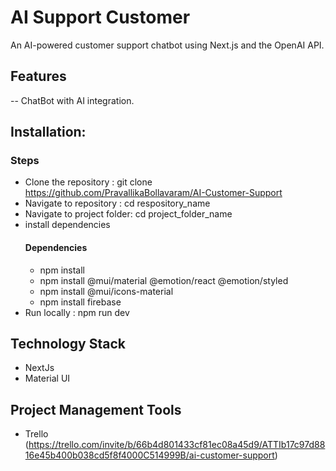 # **AI Support Customer**
An AI-powered customer support chatbot using Next.js and the OpenAI API.

## **Features**  
-- ChatBot with AI integration.

## **Installation:**  
### **Steps**  
- Clone the repository : git clone https://github.com/PravallikaBollavaram/AI-Customer-Support
- Navigate to repository : cd respository_name
- Navigate to project folder: cd project_folder_name
- install dependencies  
  #### **Dependencies**
  - npm install
  - npm install @mui/material @emotion/react @emotion/styled
  - npm install @mui/icons-material
  - npm install firebase
- Run locally : npm run dev

## **Technology Stack**   
- NextJs
- Material UI

## **Project Management Tools**
- Trello (https://trello.com/invite/b/66b4d801433cf81ec08a45d9/ATTIb17c97d8816e45b400b038cd5f8f4000C514999B/ai-customer-support)
